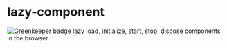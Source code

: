 # lazy-component

[![Greenkeeper badge](https://badges.greenkeeper.io/soenkekluth/lazy-component.svg)](https://greenkeeper.io/)
lazy load, initialize, start, stop, dispose components in the browser
